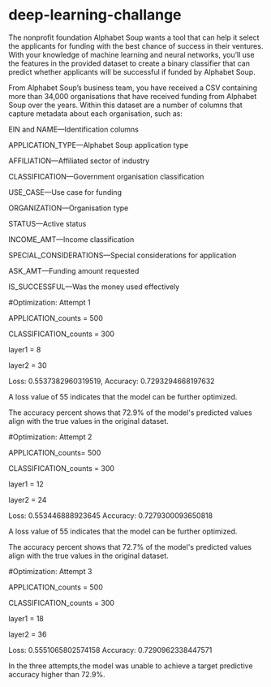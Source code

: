 # deep-learning-challange

The nonprofit foundation Alphabet Soup wants a tool that can help it select the applicants for funding with the best chance of success in their ventures. With your knowledge of machine learning and neural networks, you’ll use the features in the provided dataset to create a binary classifier that can predict whether applicants will be successful if funded by Alphabet Soup.

From Alphabet Soup’s business team, you have received a CSV containing more than 34,000 organisations that have received funding from Alphabet Soup over the years. Within this dataset are a number of columns that capture metadata about each organisation, such as:

EIN and NAME—Identification columns

APPLICATION_TYPE—Alphabet Soup application type

AFFILIATION—Affiliated sector of industry

CLASSIFICATION—Government organisation classification

USE_CASE—Use case for funding

ORGANIZATION—Organisation type

STATUS—Active status

INCOME_AMT—Income classification

SPECIAL_CONSIDERATIONS—Special considerations for application

ASK_AMT—Funding amount requested

IS_SUCCESSFUL—Was the money used effectively





#Optimization: Attempt 1

APPLICATION_counts = 500

CLASSIFICATION_counts = 300

layer1 = 8

layer2 = 30

Loss: 0.5537382960319519,
Accuracy:  0.7293294668197632

A loss value of 55 indicates that the model can be further optimized.

The accuracy percent shows that 72.9% of the model's predicted values align with the true values in the original dataset.



#Optimization: Attempt 2

APPLICATION_counts= 500

CLASSIFICATION_counts = 300

layer1 = 12

layer2 = 24

Loss:  0.553446888923645
Accuracy:  0.7279300093650818

A loss value of 55 indicates that the model can be further optimized.

The accuracy percent shows that 72.7% of the model's predicted values align with the true values in the original dataset.




#Optimization: Attempt 3

APPLICATION_counts = 500

CLASSIFICATION_counts = 300

layer1 = 18

layer2 = 36

Loss: 0.5551065802574158
Accuracy:  0.7290962338447571

In the three attempts,the model was unable to achieve a target predictive accuracy higher than 72.9%.










